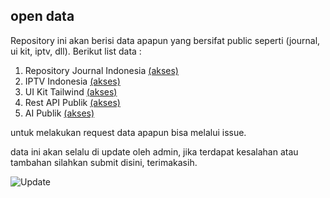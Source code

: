 ## open data

Repository ini akan berisi data apapun yang bersifat public seperti (journal, ui
kit, iptv, dll). Berikut list data :

1. Repository Journal Indonesia [(akses)](https://github.com/fajriyan/open-data/blob/main/journal-idn.md)
2. IPTV Indonesia [(akses)](https://github.com/fajriyan/open-data/blob/main/iptv-indonesia.m3u)
3. UI Kit Tailwind [(akses)](https://github.com/fajriyan/open-data/blob/main/ui-kit.md)
4. Rest API Publik [(akses)](https://github.com/fajriyan/open-data/blob/main/public-api.md)
4. AI Publik [(akses)](https://github.com/fajriyan/open-data/blob/main/ai.md)

untuk melakukan request data apapun bisa melalui issue.

data ini akan selalu di update oleh admin, jika terdapat kesalahan atau tambahan
silahkan submit disini, terimakasih.

![Update](https://img.shields.io/github/last-commit/fajriyan/open-repository?label=last%20update)
